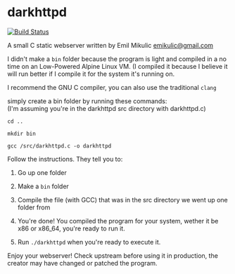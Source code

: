 # darkhttpd

[![Build Status](https://travis-ci.org/jmfgdev/darkhttpd.svg?branch=master)](https://travis-ci.org/jmfgdev/darkhttpd)

A small C static webserver written by Emil Mikulic <emikulic@gmail.com>

I didn't make a `bin` folder because the program is light and compiled in a no time on an Low-Powered Alpine Linux VM. (I compiled it because I believe it will run better if I compile it for the system it's running on.

I recommend the GNU C compiler, you can also use the traditional `clang`

simply create a bin folder by running these commands:<br>
(I'm assuming you're in the darkhttpd src directory with darkhttpd.c)

`cd ..`

`mkdir bin`

`gcc /src/darkhttpd.c -o darkhttpd`

Follow the instructions. They tell you to:

1. Go up one folder

2. Make a `bin` folder

3. Compile the file (with GCC) that was in the src directory we went up one folder from

4. You're done! You compiled the program for your system, wether it be x86 or x86_64, you're ready to run it.

5. Run `./darkhttpd` when you're ready to execute it.

Enjoy your webserver! Check upstream before using it in production, the creator may have changed or patched the program.
